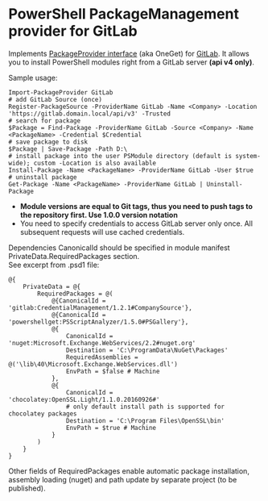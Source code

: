 # PowerShell PackageManagement provider for GitLab
Implements [PackageProvider interface](https://github.com/OneGet/oneget/wiki/PackageProvider-Interface) (aka OneGet) for [GitLab](http://doc.gitlab.com/ee/api/). It allows you to install PowerShell modules right from a GitLab server **(api v4 only)**.

Sample usage:  
```
Import-PackageProvider GitLab
# add GitLab Source (once)
Register-PackageSource -ProviderName GitLab -Name <Company> -Location 'https://gitlab.domain.local/api/v3' -Trusted  
# search for package  
$Package = Find-Package -ProviderName GitLab -Source <Company> -Name <PackageName> -Credential $Credential  
# save package to disk  
$Package | Save-Package -Path D:\  
# install package into the user PSModule directory (default is system-wide); custom -Location is also available
Install-Package -Name <PackageName> -ProviderName GitLab -User $true  
# uninstall package  
Get-Package -Name <PackageName> -ProviderName GitLab | Uninstall-Package  
```

- **Module versions are equal to Git tags, thus you need to push tags to the repository first. Use 1.0.0 version notation**  
- You need to specify credentials to access GitLab server only once. All subsequent requests will use cached credentials.  

Dependencies CanonicalId should be specified in module manifest PrivateData.RequiredPackages section.  
See excerpt from .psd1 file:
```
@{
	PrivateData = @{
		RequiredPackages = @(
			@{CanonicalId = 'gitlab:CredentialManagement/1.2.1#CompanySource'},
			@{CanonicalId = 'powershellget:PSScriptAnalyzer/1.5.0#PSGallery'},
			@{
				CanonicalId = 'nuget:Microsoft.Exchange.WebServices/2.2#nuget.org'
				Destination = 'C:\ProgramData\NuGet\Packages'
				RequiredAssemblies = @('\lib\40\Microsoft.Exchange.WebServices.dll')
				EnvPath = $false # Machine
			},
			@{
				CanonicalId = 'chocolatey:OpenSSL.Light/1.1.0.20160926#'
				# only default install path is supported for chocolatey packages
				Destination = 'C:\Program Files\OpenSSL\bin'
				EnvPath = $true # Machine
			}
		)
	}
}
```
Other fields of RequiredPackages enable automatic package installation, assembly loading (nuget) and path update by separate project (to be published).
